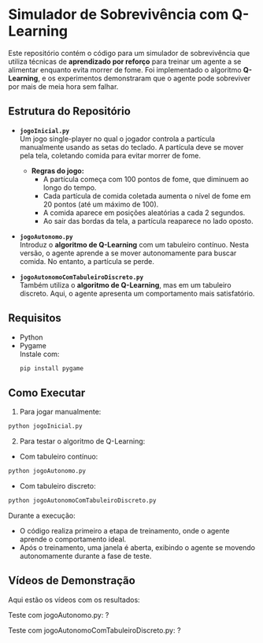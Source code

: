# Simulador de Sobrevivência com Q-Learning

Este repositório contém o código para um simulador de sobrevivência que utiliza técnicas de **aprendizado por reforço** para treinar um agente a se alimentar enquanto evita morrer de fome. Foi implementado o algoritmo **Q-Learning**, e os experimentos demonstraram que o agente pode sobreviver por mais de meia hora sem falhar.

## Estrutura do Repositório

- **`jogoInicial.py`**  
  Um jogo single-player no qual o jogador controla a partícula manualmente usando as setas do teclado. A partícula deve se mover pela tela, coletando comida para evitar morrer de fome.  
  - **Regras do jogo:**
    - A partícula começa com 100 pontos de fome, que diminuem ao longo do tempo.
    - Cada partícula de comida coletada aumenta o nível de fome em 20 pontos (até um máximo de 100).
    - A comida aparece em posições aleatórias a cada 2 segundos.
    - Ao sair das bordas da tela, a partícula reaparece no lado oposto.

- **`jogoAutonomo.py`**  
  Introduz o **algoritmo de Q-Learning** com um tabuleiro contínuo. Nesta versão, o agente aprende a se mover autonomamente para buscar comida. No entanto, a partícula se perde.

- **`jogoAutonomoComTabuleiroDiscreto.py`**  
  Também utiliza o **algoritmo de Q-Learning**, mas em um tabuleiro discreto. Aqui, o agente apresenta um comportamento mais satisfatório.

## Requisitos

- Python
- Pygame  
  Instale com:
  ```bash
  pip install pygame
  ```
## Como Executar

1. Para jogar manualmente:

```bash
python jogoInicial.py
```

2. Para testar o algoritmo de Q-Learning:

- Com tabuleiro contínuo:
```bash
python jogoAutonomo.py
```

- Com tabuleiro discreto:
```bash
python jogoAutonomoComTabuleiroDiscreto.py
```

Durante a execução:
- O código realiza primeiro a etapa de treinamento, onde o agente aprende o comportamento ideal.
- Após o treinamento, uma janela é aberta, exibindo o agente se movendo autonomamente durante a fase de teste.

## Vídeos de Demonstração

Aqui estão os vídeos com os resultados:

Teste com jogoAutonomo.py: ?

Teste com jogoAutonomoComTabuleiroDiscreto.py: ?
